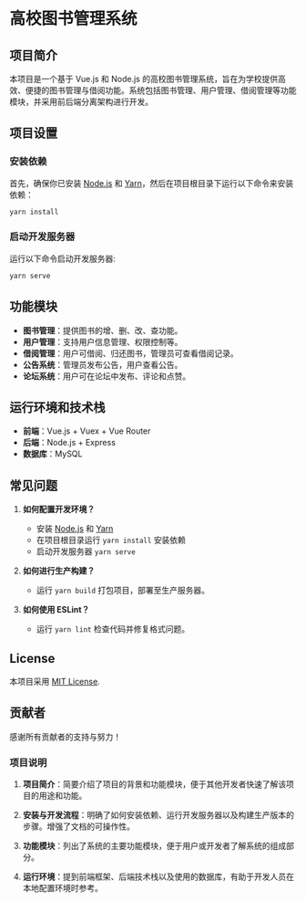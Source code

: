 # 高校图书管理系统

## 项目简介

本项目是一个基于 Vue.js 和 Node.js 的高校图书管理系统，旨在为学校提供高效、便捷的图书管理与借阅功能。系统包括图书管理、用户管理、借阅管理等功能模块，并采用前后端分离架构进行开发。

## 项目设置

### 安装依赖

首先，确保你已安装 [Node.js](https://nodejs.org/) 和 [Yarn](https://yarnpkg.com/)，然后在项目根目录下运行以下命令来安装依赖：

```bash
yarn install
```

### 启动开发服务器

运行以下命令启动开发服务器:

```bash
yarn serve
```

## 功能模块

- **图书管理**：提供图书的增、删、改、查功能。
- **用户管理**：支持用户信息管理、权限控制等。
- **借阅管理**：用户可借阅、归还图书，管理员可查看借阅记录。
- **公告系统**：管理员发布公告，用户查看公告。
- **论坛系统**：用户可在论坛中发布、评论和点赞。

## 运行环境和技术栈

- **前端**：Vue.js + Vuex + Vue Router
- **后端**：Node.js + Express
- **数据库**：MySQL

## 常见问题

1. **如何配置开发环境？**
   - 安装 [Node.js](https://nodejs.org/) 和 [Yarn](https://yarnpkg.com/)
   - 在项目根目录运行 `yarn install` 安装依赖
   - 启动开发服务器 `yarn serve`

2. **如何进行生产构建？**
   - 运行 `yarn build` 打包项目，部署至生产服务器。

3. **如何使用 ESLint？**
   - 运行 `yarn lint` 检查代码并修复格式问题。

## License

本项目采用 [MIT License](./LICENSE).

## 贡献者

感谢所有贡献者的支持与努力！

### 项目说明

1. **项目简介**：简要介绍了项目的背景和功能模块，便于其他开发者快速了解该项目的用途和功能。

2. **安装与开发流程**：明确了如何安装依赖、运行开发服务器以及构建生产版本的步骤。增强了文档的可操作性。

3. **功能模块**：列出了系统的主要功能模块，便于用户或开发者了解系统的组成部分。

4. **运行环境**：提到前端框架、后端技术栈以及使用的数据库，有助于开发人员在本地配置环境时参考。
